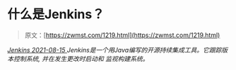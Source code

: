 <!--yml
category: 未分类
date: 0001-01-01 00:00:00
-->

# 什么是Jenkins？

> 原文：[https://zwmst.com/1219.html](https://zwmst.com/1219.html)

   [ *Jenkins* ](https://zwmst.com/jenkins)*[ <time datetime="2021-08-15T10:46:41+08:00"> 2021-08-15 </time> ](https://zwmst.com/1219.html)  Jenkins是一个用Java编写的开源持续集成工具。它跟踪版本控制系统, 并在发生更改时启动和 监视构建系统。*